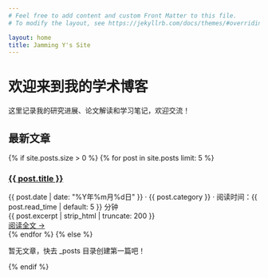 ```yaml
---
# Feel free to add content and custom Front Matter to this file.
# To modify the layout, see https://jekyllrb.com/docs/themes/#overriding-theme-defaults

layout: home
title: Jamming Y's Site
---
```



<!-- 首页欢迎语 -->
<div class="intro-text mb-10">
  <h1 class="text-3xl font-bold text-gray-900">欢迎来到我的学术博客</h1>
  <p class="mt-4 text-lg text-gray-600">
    这里记录我的研究进展、论文解读和学习笔记，欢迎交流！
  </p>
</div>

<!-- 最新文章列表（主题自带的循环逻辑，无需手动写 CSS） -->
<h2 class="text-2xl font-semibold mb-6">最新文章</h2>
{% if site.posts.size > 0 %}
  {% for post in site.posts limit: 5 %}  <!-- 显示最新 5 篇文章 -->
    <article class="mb-8">
      <!-- 文章标题 + 链接 -->
      <h3 class="text-xl font-medium">
        <a href="{{ post.url | relative_url }}" class="text-blue-600 hover:text-blue-800">
          {{ post.title }}
        </a>
      </h3>
      <!-- 文章日期、分类、阅读时间 -->
      <div class="text-sm text-gray-500 mt-2">
        {{ post.date | date: "%Y年%m月%d日" }} · 
        <span class="category">{{ post.category }}</span> · 
        阅读时间：{{ post.read_time | default: 5 }} 分钟
      </div>
      <!-- 文章摘要 -->
      <div class="mt-3 text-gray-700">
        {{ post.excerpt | strip_html | truncate: 200 }}  <!-- 截取 200 字摘要 -->
      </div>
      <!-- 「阅读全文」按钮 -->
      <a href="{{ post.url | relative_url }}" class="mt-2 inline-block text-blue-600 hover:underline">
        阅读全文 →
      </a>
    </article>
  {% endfor %}
{% else %}
  <!-- 没有文章时的提示 -->
  <p class="text-gray-500">暂无文章，快去 _posts 目录创建第一篇吧！</p>
{% endif %}